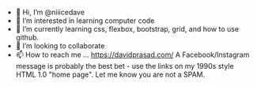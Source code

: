 - 👋 Hi, I’m @niiicedave
- 👀 I’m interested in learning computer code
- 🌱 I’m currently learning css, flexbox, bootstrap, grid, and how to use github.
- 💞️ I’m looking to collaborate 
- 📫 How to reach me ... https://davidprasad.com/ A Facebook/Instagram message is probably the best bet - use the links on my 1990s style HTML 1.0 "home page". Let me know you are not a SPAM. 

<!---
niiicedave/niiicedave is a ✨ special ✨ repository because its `README.md` (this file) appears on your GitHub profile.
You can click the Preview link to take a look at your changes.
--->
